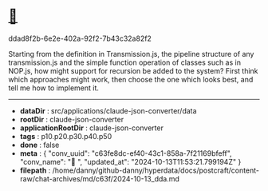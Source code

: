 # [💬 ](https://claude.ai/chat/c63fe8dc-ef40-43c1-858a-7f21169bfeff)

ddad8f2b-6e2e-402a-92f2-7b43c32a82f2

Starting from the definition in Transmission.js, the pipeline structure of any transmission.js and the simple function operation of classes such as in NOP.js, how might support for recursion be added to the system? First think which approaches might work, then choose the one which looks best, and tell me how to implement it.

---

* **dataDir** : src/applications/claude-json-converter/data
* **rootDir** : claude-json-converter
* **applicationRootDir** : claude-json-converter
* **tags** : p10.p20.p30.p40.p50
* **done** : false
* **meta** : {
  "conv_uuid": "c63fe8dc-ef40-43c1-858a-7f21169bfeff",
  "conv_name": "💬 ",
  "updated_at": "2024-10-13T11:53:21.799194Z"
}
* **filepath** : /home/danny/github-danny/hyperdata/docs/postcraft/content-raw/chat-archives/md/c63f/2024-10-13_dda.md